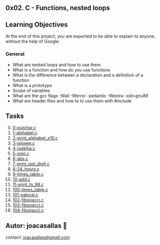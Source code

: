 ## 0x02. C - Functions, nested loops ##

## Learning Objectives ##

At the end of this project, you are expected to be able to explain to anyone, without the help of Google:

### General ###
* What are nested loops and how to use them
* What is a function and how do you use functions  
* What is the difference between a declaration and a definition of a function  
* What is a prototype  
* Scope of variables  
* What are the gcc flags -Wall -Werror -pedantic -Wextra -std=gnu89
* What are header files and how to to use them with #include  

## Tasks ##  
0. [0-putchar.c](https://github.com/joacasallas2/holbertonschool-low_level_programming/blob/main/0x02-functions_nested_loops/0-putchar.c)
1. [1-alphabet.c](https://github.com/joacasallas2/holbertonschool-low_level_programming/blob/main/0x02-functions_nested_loops/1-alphabet.c)
2. [2-print_alphabet_x10.c](https://github.com/joacasallas2/holbertonschool-low_level_programming/blob/main/0x02-functions_nested_loops/2-print_alphabet_x10.c)
3. [3-islower.c](https://github.com/joacasallas2/holbertonschool-low_level_programming/blob/main/0x02-functions_nested_loops/3-islower.c)
4. [4-isalpha.c](https://github.com/joacasallas2/holbertonschool-low_level_programming/blob/main/0x02-functions_nested_loops/4-isalpha.c)
5. [5-sign.c](https://github.com/joacasallas2/holbertonschool-low_level_programming/blob/main/0x02-functions_nested_loops/5-sign.c)
6. [6-abs.c](https://github.com/joacasallas2/holbertonschool-low_level_programming/blob/main/0x02-functions_nested_loops/6-abs.c)
7. [7-print_last_digit.c](https://github.com/joacasallas2/holbertonschool-low_level_programming/blob/main/0x02-functions_nested_loops/7-print_last_digit.c)
8. [8-24_hours.c](https://github.com/joacasallas2/holbertonschool-low_level_programming/blob/main/0x02-functions_nested_loops/8-24_hours.c)
9. [9-times_table.c](https://github.com/joacasallas2/holbertonschool-low_level_programming/blob/main/0x02-functions_nested_loops/9-times_table.c)		
10. [10-add.c](https://github.com/joacasallas2/holbertonschool-low_level_programming/blob/main/0x02-functions_nested_loops/10-add.c)
11. [11-print_to_98.c](https://github.com/joacasallas2/holbertonschool-low_level_programming/blob/main/0x02-functions_nested_loops/11-print_to_98.c)
12. [100-times_table.c](https://github.com/joacasallas2/holbertonschool-low_level_programming/blob/main/0x02-functions_nested_loops/100-times_table.c)
13. [101-natural.c](https://github.com/joacasallas2/holbertonschool-low_level_programming/blob/main/0x02-functions_nested_loops/101-natural.c)
14. [102-fibonacci.c](https://github.com/joacasallas2/holbertonschool-low_level_programming/blob/main/0x02-functions_nested_loops/102-fibonacci.c)
15. [103-fibonacci.c](https://github.com/joacasallas2/holbertonschool-low_level_programming/blob/main/0x02-functions_nested_loops/103-fibonacci.c)
16. [104-fibonacci.c](https://github.com/joacasallas2/holbertonschool-low_level_programming/blob/main/0x02-functions_nested_loops/104-fibonacci.c)

## Autor:  joacasallas :information_desk_person:  
contact:  joacasallas@gmail.com  


